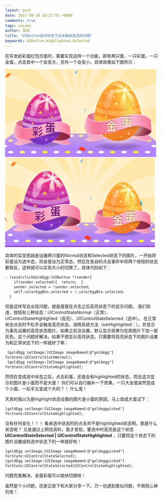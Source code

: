 ```yaml
---
layout: post
date: 2017-09-20 18:27:03 +0800
comments: true
tags: issues
author: 吴尚
title: "UIButton选中状态下点击触发高亮的问题"
keywords: UIButton,Highlighted,Selected
---
```


在写发射彩蛋红包页面时，需要实现这样一个功能，即有两只蛋，一只彩蛋，一只金蛋，点击其中一个会变大，另外一个会变小，具体效果如下图所示：

![](/images/issues/redegg.png) 
![](/images/issues/redegg2.png)

具体的实现思路是设置两只蛋的Normal状态和Selected状态下的图片，一开始将彩蛋设为选中态，将金蛋设为正常态，然后在各自的点击事件中将两个按钮的状态都取反，这样就可以实现大小的切换了。具体代码如下：

```objc
- (void)clickGoldEgg:(UIButton *)sender{
    if(sender.selected){  return;  }
    sender.selected = !sender.selected;
    self.colorEggBtn.selected = !_colorEggBtn.selected;
  }
```

但是这样写会出现问题，就是蛋蛋在点击之后高亮状态下的显示问题。
我们知道，按钮有三种状态：UIControlStateNormal（正常）、UIControlStateHighlighted（高亮）、UIControlStateSelected（选中）。 在正常状态点击时不松手会触发高亮状态，调用系统方法（setHighlighted：），并显示为事先设置的高亮状态图片，如果之前没设置，默认显示效果为在原图片下加一层灰色。这个问题好解决，如果不想显示高亮状态，只需要将高亮状态下的图片设置为和正常状态下的一样就好了嘛：

```objc
 [goldEgg setImage:[UIImage imageNamed:@"goldegg"] forState:UIControlStateNormal];
 [goldEgg setImage:[UIImage imageNamed:@"goldegg"] forState:UIControlStateHighlighted];
```

然而在变成选中状态之后，点击彩蛋，还是会有highlighted的状态，而且这次显示的图片是小蛋而不是大蛋！
你们可以自行脑补一下效果，一只大金蛋突然变成个小蛋，一松手又变成个大的？！ 什么鬼！

天真的我以为是highlight状态设置的图片是小蛋的原因，马上改成大蛋试下：

```objc
[goldEgg setImage:[UIImage imageNamed:@"goldeggpicked"] forState:UIControlStateHighlighted];
```

没有任何变化！！！ 看来选中状态时的点击并不是hightlighted状态啊，那是什么状态呢？
又是通过上网找资料，我才发现，要选中时高亮是这个状态 **UIControlStateSelected | UIControlStateHighlighted** ，只要将这个状态下的图片设置成和选中状态下的一样就好啦！

```objc
[goldEgg setImage:[UIImage imageNamed:@"goldeggpicked"] forState:UIControlStateSelected];
[goldEgg setImage:[UIImage imageNamed:@"goldeggpicked"] forState:UIControlStateSelected|UIControlStateHighlighted];
```

问题完美解决，金蛋彩蛋可以愉快切换啦！

虽然是个小问题，还是记录下和大家分享一下。万一也遇到类似问题，不用担心掉坑啦！





